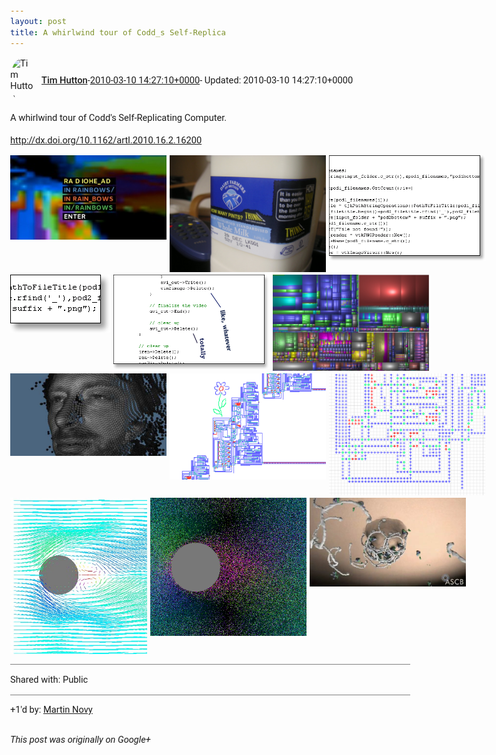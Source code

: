 ```yaml
---
layout: post
title: A whirlwind tour of Codd_s Self-Replica
---
```


<html><head><meta charset="utf-8"><title>A whirlwind tour of Codd&amp;#39;s Self-Replicating Computer.&lt;br&gt;&lt;br&gt;&lt;a rel=&quot;nofo...</title><style>body {font: 11pt Roboto, Arial, sans-serif; max-width: 640px; margin: 24px;}.author-photo {border-radius: 50%; margin-right: 10px; width: 40px;}.author {font-weight: 500;}.main-content {margin: 15px 0 15px;}.post-title {font-weight: bold;}.location {display: block; margin-top: 15px;}.location img {float: left; margin-right: 5px; width: 20px;}.media-link {display: inline-block; max-width: 100%; vertical-align: top;}.media-link p {margin-top: 5px; max-height: 4em; overflow: scroll;}.media {max-height: 100vh; max-width: 100%;}.video-placeholder {background: black; display: flex; height: 300px; max-width: 100%; width: 640px;}.play-icon {border-bottom: 30px solid transparent; border-left: 50px solid white; border-top: 30px solid transparent; color: white; margin: auto;}.album {max-height: 800px; overflow: scroll; width: calc(100vw - 48px);}.album .media-link {margin-right: 5px; max-width: 250px;}.album .media {max-height: 250px;}.link-embed {border-top: 1px solid lightgrey; display: block; margin-top: 20px;}.link-embed img {max-width: 100%;}.inline-link-embed {display: block;}.inline-link-embed img {vertical-align: middle;}.link-title {display: inline-block; font-size: medium; font-weight: 300; padding-left: 1em;}.reshare-attribution {display: block; font-weight: bold; margin-bottom: 10px;}.poll-image {margin-bottom: 5px; max-height: 300px; max-width: 500px;}.poll-choice {align-items: center; display: flex; margin-bottom: 5px; max-width: 500px;}.poll-choice-percentage {background-color: lightblue; height: 100%; left: 0; position: absolute; z-index: -1;}.poll-choice-selected {margin-right: 5px;}.poll-choice-results {border: 1px solid lightgray; border-radius: 5px; display: flex; line-height: 40px; overflow: hidden; padding: 0 8px; position: relative;}.poll-choice-results, .poll-choice-description {flex-grow: 1; margin-right: 10px;}.poll-choice-image {width: 100%;}.poll-choice-image, .poll-choice-image img {max-height: 40px; max-width: 100px;}.poll-choice-votes {max-height: 100px; overflow: auto;}.plus-entity-embed {color: black; display: block; text-decoration: none;}.plus-entity-embed-cover-photo {max-height: 300px; max-width: 100%;}.plus-entity-embed-info {padding: 0 1em 1em;}.plus-entity-embed-info h2 {font-weight: 500; margin: 10px 0;}.plus-entity-embed-info p {font-size: small; margin: 0;}.collection-owner-avatar {border-radius: 50%; border: 2px solid white; height: 40px; margin-top: -22px;}.visibility {padding: 1em 0; border-top: 1px solid grey;}.post-activity {padding: 1em 0; border-top: 1px solid grey;}.comments {border-top: 1px solid gray; padding-top: 1em;}.comment + .comment {margin-top: 1em;}.comment .media-link, .comment .inline-link-embed {margin-top: 5px;}</style></head><body><div style="margin-bottom:1em;"><div style="display:flex; align-items:center"><img class="author-photo" src="https://lh4.googleusercontent.com/-epo4ZZKNqEw/AAAAAAAAAAI/AAAAAAAAVSU/qu3LpcHEnoQ/s64-c/photo.jpg" alt="Tim Hutton"><a href="https://plus.google.com/+TimHutton" target="_blank" class="author">Tim Hutton</a> - <a target="_blank" href="https://plus.google.com/+TimHutton/posts/PZ5HBDTrHFP">2010-03-10 14:27:10+0000</a><span> - Updated: 2010-03-10 14:27:10+0000</span></div><div class="main-content">A whirlwind tour of Codd&#39;s Self-Replicating Computer.<br><br><a rel="nofollow" target="_blank" href="http://dx.doi.org/10.1162/artl.2010.16.2.16200" class="ot-anchor bidi_isolate" jslog="10929; track:click" dir="ltr">http://dx.doi.org/10.1162/artl.2010.16.2.16200</a></div><div class="album"><a href="/assets/in_rainbows.jpg" target="_blank" class="media-link"><img src="/assets/in_rainbows.jpg" alt="Image" class="media"></a><a href="/assets/PICT0046.JPG" target="_blank" class="media-link"><img src="/assets/PICT0046.JPG" alt="Image" class="media"></a><a href="/assets/code_face1b.png" target="_blank" class="media-link"><img src="/assets/code_face1b.png" alt="Image" class="media"></a><a href="/assets/code_face2b.png" target="_blank" class="media-link"><img src="/assets/code_face2b.png" alt="Image" class="media"></a><a href="/assets/code_face3b.png" target="_blank" class="media-link"><img src="/assets/code_face3b.png" alt="Image" class="media"></a><a href="/assets/windirstat.jpg" target="_blank" class="media-link"><img src="/assets/windirstat.jpg" alt="Image" class="media"></a><a href="/assets/thom_yorke_4d.jpg" target="_blank" class="media-link"><img src="/assets/thom_yorke_4d.jpg" alt="Image" class="media"></a><a href="/assets/Pesavento_replicator_plus_flower.png" target="_blank" class="media-link"><img src="/assets/Pesavento_replicator_plus_flower.png" alt="Image" class="media"></a><a href="/assets/Pesavento_replicator_closeup.png" target="_blank" class="media-link"><img src="/assets/Pesavento_replicator_closeup.png" alt="Image" class="media"></a><a href="/assets/lga_vortices.jpg" target="_blank" class="media-link"><img src="/assets/lga_vortices.jpg" alt="Image" class="media"></a><a href="/assets/lga_obstacle_closeup.png" target="_blank" class="media-link"><img src="/assets/lga_obstacle_closeup.png" alt="Image" class="media"></a><a href="/assets/clathrin_animation.jpg" target="_blank" class="media-link"><img src="/assets/clathrin_animation.jpg" alt="Image" class="media"></a><a href="/assets/latticegas_atoms_on_grid.png" target="_blank" class="media-link"><img src="/assets/latticegas_atoms_on_grid.png" alt="Image" class="media"></a><a href="/assets/tim_april1981.jpg" target="_blank" class="media-link"><img src="/assets/tim_april1981.jpg" alt="Image" class="media"></a><a href="https://video-downloads.googleusercontent.com/AFjxJlyazIz3QSxLfukqMFCf8Z96Su74t3nv2BQ7905WRlnB_XeZZfpwgeFudF8cYgzJQJ1sk5CjFXjBmwI2G4fE6i5XUU4K1mQx1kBEmuOfZIvJio0m3Iig8-YLzg9qFqWWB64ZUWbEAjz8jno0tMyQXzNHLYr5uPr6oFf_qDewMRbYB2XSgl5-hhtU9FzWUGZN9rcEUKLHfFzb5n58Tr6zKhhxZ3dBsJtu2ALiI7y_W07CE5LD3hT3RPW9UoPS1QPOiM-lCDZJq5qNxlvXFzDiR7mp4iTDCILKYI6XYSCqzRz2JhJXwSh_YJcxki5GufdG2vMZ3cAYf-4P6Najw034Fwc5aOTaHZ_-Dvs04P4iEI85MwcbmWh79sbYxUTSm5aMVlg5RGqZy--6L0ycT8Wr4FZHm9e_eG9Pk2p-uEdTdnadTUfOyRJNN9jI8l67qd7-lIwJnP-5slpU-fhHKffIQs0JqU3g7wVJDopxp597KIszbgXNFGgpSslot14Se04QEDB2WysbN5q4cZk0RncfJ95KgI5jAUcRfgGXmkS5_TJIpsTmkhizKN0wSC6lN7AGvT6ChWDBN8GptSWI6QXUfEXCUQZOOt3THE_8iNgnb2dsbYOGndsr0NiPrdUCrtVEdDKUC6RKQWGFtiEQ39jOaU5C33t5NsXpfI_r-I6SCMAE6YJ960p_PYilfdIYtPQbzUVHVBqcrPtUiv8mGIohpD4GFy0VSl19o1p7lCawCXveOM4qv8A30yzYqDLaySnFFwfVY2HP4PpMAxPa8V8-MabH3vUh0deOJG152QzD9FpBrwA5oB-kNZ7lA0IGf7jErTetmmT1AM18tmN3Qh9ZCnI0cUZDlCSMPuGmmSDKiTXZpOY5Mr5S35keGeykRz7NUU8NTrhMd053xGQ0JK8xAG-hK1W5cW0kaaLbFXADjkcQzX2g7sYhLoMJ4HFXo5LoVOZRFvsTEVUwUCnly7bMRws5SISs_adfsL87wu2nCttvarr7BLE" target="_blank" class="media-link"><div class="video-placeholder" title="Video"><span class="play-icon"></span></div></a><a href="https://video-downloads.googleusercontent.com/AFjxJlyFZRlJqiP26avln1ghGw60PpKoswdZZ0o1LCUaZVtOvihzaWjbWz-TYwFFyD_pf_iDNSG-EOxZV56kblcGHJTCEpVXF4li9MjK_nejJeaZUeBsuMcXylrxce_UAX9psLqlftTUF5YJOOKft1M3o78gCVJgwSMJimC4BvFstfngG1mTOo-qbx-CC8O1vk7QX-jAb3H_1pCZuQXzB94fh-QrvgVNiKt3Fp1c3mZJebX8Fw9njVHewOpErDDcjG1yhK1V5zdXALr-Gnh8NNB57VUJBpThnRiPsTlHcIRhqvFQYjFN2UIa3IBFzh-r6sxV2W7vGZuBrWRgXGRYrBC8w5vYPT9-K7s5sTSIRRp2Zi9DcGbx7QbOj_KZE82lpzkPx_q1YkTnuL7TiuhP7aCmRyqFuO9iEOxNE9zdnbWaDcbcMpgIOBhVS63VJIw4Vapn9856RXJ5veAKXAigfHo9DhyMSOMeIV7_7okB3Q2JcK6_HUdLFLebYGiNgxAfKWZ90c_twy9DcO0WqZZBJYD6uI_rZb3E3laDgfaw8YaZwaxUVPmPzYVf5wGpLrjVJ3nmtwLWk4jb_D95bSXK78toQqoos7qSd-HJd0Q9IbmuS3TfDmG0zD9EEEKiGeM48zmOx6-N2smj_t4630VOIauovzdGcq53-s0LUua-KJwWAh4dZ7dygXrlU8mxJ_D073CdA4RLE78D8pR5EERTuEvJgoMqwHst7dEycabjugURQgjwtiQL_nAxxhf9YVV-FW-0ahelWX2uEAprQq-NM_FkrsjRN1DUHYz3kdlwHRXtW1Tt_Xu4g4t3jWH-9nh29UQz7tnl-VhieJH4ea75TSUYwHJBpHcV8zV51LV0ZZt2piGMOtB-G5dLYEscP4Fo4KxwQWQ2wp754ZAj1XUStqoCatu7kS_pB8I3Rl1CT0jBWklAP1XET5rfF827NyO3HvjOmRobJqWeJwNXeAzHYg4JUvIwuQajesEHz4q1nV3fjIdIUsyRiW4" target="_blank" class="media-link"><div class="video-placeholder" title="Video"><span class="play-icon"></span></div></a><a href="/assets/eddies.jpg" target="_blank" class="media-link"><img src="/assets/eddies.jpg" alt="Image" class="media"></a><a href="/assets/eps_not_found.jpg" target="_blank" class="media-link"><img src="/assets/eps_not_found.jpg" alt="Image" class="media"></a><a href="/assets/processing_js_test.jpg" target="_blank" class="media-link"><img src="/assets/processing_js_test.jpg" alt="Image" class="media"></a><a href="/assets/tobygigi.jpg" target="_blank" class="media-link"><img src="/assets/tobygigi.jpg" alt="Image" class="media"></a><a href="/assets/the_index.png" target="_blank" class="media-link"><img src="/assets/the_index.png" alt="Image" class="media"></a><a href="/assets/4-3_1.png" target="_blank" class="media-link"><img src="/assets/4-3_1.png" alt="Image" class="media"></a><a href="/assets/4-3_2.png" target="_blank" class="media-link"><img src="/assets/4-3_2.png" alt="Image" class="media"></a><a href="/assets/4-3_3.png" target="_blank" class="media-link"><img src="/assets/4-3_3.png" alt="Image" class="media"></a><a href="/assets/5-3_1.png" target="_blank" class="media-link"><img src="/assets/5-3_1.png" alt="Image" class="media"></a><a href="/assets/5-3_2.png" target="_blank" class="media-link"><img src="/assets/5-3_2.png" alt="Image" class="media"></a><a href="/assets/5-3_3.png" target="_blank" class="media-link"><img src="/assets/5-3_3.png" alt="Image" class="media"></a><a href="/assets/5-3_4.png" target="_blank" class="media-link"><img src="/assets/5-3_4.png" alt="Image" class="media"></a><a href="/assets/5-3_5.png" target="_blank" class="media-link"><img src="/assets/5-3_5.png" alt="Image" class="media"></a><a href="/assets/6-3_1.png" target="_blank" class="media-link"><img src="/assets/6-3_1.png" alt="Image" class="media"></a><a href="/assets/6-3_2.png" target="_blank" class="media-link"><img src="/assets/6-3_2.png" alt="Image" class="media"></a><a href="/assets/6-3_3.png" target="_blank" class="media-link"><img src="/assets/6-3_3.png" alt="Image" class="media"></a><a href="/assets/6-3_4.png" target="_blank" class="media-link"><img src="/assets/6-3_4.png" alt="Image" class="media"></a><a href="/assets/6-3_5.png" target="_blank" class="media-link"><img src="/assets/6-3_5.png" alt="Image" class="media"></a><a href="/assets/7-3_1.png" target="_blank" class="media-link"><img src="/assets/7-3_1.png" alt="Image" class="media"></a><a href="/assets/7-3_2.png" target="_blank" class="media-link"><img src="/assets/7-3_2.png" alt="Image" class="media"></a><a href="/assets/7-3_3.png" target="_blank" class="media-link"><img src="/assets/7-3_3.png" alt="Image" class="media"></a><a href="/assets/7-3_5.png" target="_blank" class="media-link"><img src="/assets/7-3_5.png" alt="Image" class="media"></a><a href="/assets/7-3_4.png" target="_blank" class="media-link"><img src="/assets/7-3_4.png" alt="Image" class="media"></a><a href="/assets/4-4_1.png" target="_blank" class="media-link"><img src="/assets/4-4_1.png" alt="Image" class="media"></a><a href="/assets/4-4_2.png" target="_blank" class="media-link"><img src="/assets/4-4_2.png" alt="Image" class="media"></a><a href="/assets/4-4_3.png" target="_blank" class="media-link"><img src="/assets/4-4_3.png" alt="Image" class="media"></a><a href="/assets/4-4_4.png" target="_blank" class="media-link"><img src="/assets/4-4_4.png" alt="Image" class="media"></a><a href="/assets/truchet_tiles.png" target="_blank" class="media-link"><img src="/assets/truchet_tiles.png" alt="Image" class="media"></a><a href="/assets/truchet_0.png" target="_blank" class="media-link"><img src="/assets/truchet_0.png" alt="Image" class="media"></a><a href="/assets/truchet_1.png" target="_blank" class="media-link"><img src="/assets/truchet_1.png" alt="Image" class="media"></a><a href="L%27Origine_Nascosta.png" target="_blank" class="media-link"><img src="L%27Origine_Nascosta.png" alt="Image" class="media"></a><a href="/assets/slat_tree.jpg" target="_blank" class="media-link"><img src="/assets/slat_tree.jpg" alt="Image" class="media"></a><a href="/assets/slat_tree_with_lights.jpg" target="_blank" class="media-link"><img src="/assets/slat_tree_with_lights.jpg" alt="Image" class="media"></a><a href="/assets/slat_tree_with_lights2.jpg" target="_blank" class="media-link"><img src="/assets/slat_tree_with_lights2.jpg" alt="Image" class="media"></a><a href="/assets/turmite.png" target="_blank" class="media-link"><img src="/assets/turmite.png" alt="Image" class="media"></a><a href="/assets/CoddSelfRepComputer_anim.gif" target="_blank" class="media-link"><img src="/assets/CoddSelfRepComputer_anim.gif" alt="Image" class="media"></a><a href="/assets/Codd-self-rep_G_small.png" target="_blank" class="media-link"><img src="/assets/Codd-self-rep_G_small.png" alt="Image" class="media"></a><a href="/assets/Codd-self-rep_G.png" target="_blank" class="media-link"><img src="/assets/Codd-self-rep_G.png" alt="Image" class="media"></a><a href="/assets/Codd-self-rep_whole.png" target="_blank" class="media-link"><img src="/assets/Codd-self-rep_whole.png" alt="Image" class="media"></a><a href="/assets/hex_grid_colored.png" target="_blank" class="media-link"><img src="/assets/hex_grid_colored.png" alt="Image" class="media"></a><a href="/assets/hex_grid_overlaid.png" target="_blank" class="media-link"><img src="/assets/hex_grid_overlaid.png" alt="Image" class="media"></a><a href="/assets/hex_grid_overlaid_dua_trimmed_inset.png" target="_blank" class="media-link"><img src="/assets/hex_grid_overlaid_dua_trimmed_inset.png" alt="Image" class="media"></a><a href="/assets/hex_grid_overlaid_dua_trimmedl.png" target="_blank" class="media-link"><img src="/assets/hex_grid_overlaid_dua_trimmedl.png" alt="Image" class="media"></a><a href="/assets/hex_grid_overlaid_dual.png" target="_blank" class="media-link"><img src="/assets/hex_grid_overlaid_dual.png" alt="Image" class="media"></a><a href="/assets/HexBuss_anim2.gif" target="_blank" class="media-link"><img src="/assets/HexBuss_anim2.gif" alt="Image" class="media"></a><a href="/assets/hexBuss_squares.png" target="_blank" class="media-link"><img src="/assets/hexBuss_squares.png" alt="Image" class="media"></a><a href="/assets/snowflake_anim.gif" target="_blank" class="media-link"><img src="/assets/snowflake_anim.gif" alt="Image" class="media"></a><a href="/assets/square_grid_colored.png" target="_blank" class="media-link"><img src="/assets/square_grid_colored.png" alt="Image" class="media"></a><a href="/assets/square_grid_inset_hex.png" target="_blank" class="media-link"><img src="/assets/square_grid_inset_hex.png" alt="Image" class="media"></a><a href="/assets/emitter.gif" target="_blank" class="media-link"><img src="/assets/emitter.gif" alt="Image" class="media"></a><a href="/assets/Image2.png" target="_blank" class="media-link"><img src="/assets/Image2.png" alt="Image" class="media"></a><a href="/assets/PowerCircuit01.jpg" target="_blank" class="media-link"><img src="/assets/PowerCircuit01.jpg" alt="Image" class="media"></a><a href="/assets/Screenshot-Languages.png" target="_blank" class="media-link"><img src="/assets/Screenshot-Languages.png" alt="Image" class="media"></a><a href="/assets/Tempesti_CAEditor.jpg" target="_blank" class="media-link"><img src="/assets/Tempesti_CAEditor.jpg" alt="Image" class="media"></a><a href="/assets/boust2.png" target="_blank" class="media-link"><img src="/assets/boust2.png" alt="Image" class="media"></a><a href="/assets/boust.png" target="_blank" class="media-link"><img src="/assets/boust.png" alt="Image" class="media"></a><a href="/assets/baroque_cycle.jpg" target="_blank" class="media-link"><img src="/assets/baroque_cycle.jpg" alt="Image" class="media"></a><a href="/assets/guru.jpg" target="_blank" class="media-link"><img src="/assets/guru.jpg" alt="Image" class="media"></a><a href="/assets/khan.jpg" target="_blank" class="media-link"><img src="/assets/khan.jpg" alt="Image" class="media"></a></div></div><div class="visibility">Shared with: Public</div><div class="post-activity"><div class="plus-oners">+1'd by: <a href="https://plus.google.com/+MartinNovy1234">Martin Novy</a></div></div></body></html>

<i>This post was originally on Google+</i>